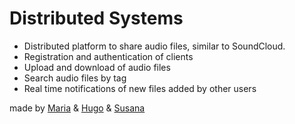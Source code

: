 # Distributed Systems

- Distributed platform to share audio files, similar to SoundCloud.
- Registration and authentication of clients
- Upload and download of audio files
- Search audio files by tag
- Real time notifications of new files added by other users

made by [Maria](https://github.com/mariajbp) & [Hugo](https://github.com/hchexy) & [Susana](https://github.com/SusanaMarques)
